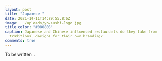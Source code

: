 ```yaml
---
layout: post
title: "Japanese "
date: 2021-10-11T14:29:55.876Z
image: ../uploads/yo-sushi-logo.jpg
title_color: "#080808"
caption: Japanese and Chinese influenced restaurants do they take from
  traditional designs for their own branding?
comments: true
---
```

To be written...